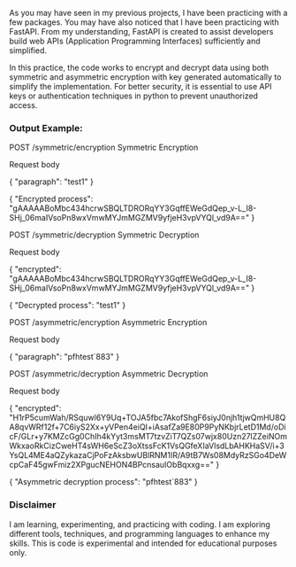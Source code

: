 As you may have seen in my previous projects, I have been practicing with a few packages. You may have also noticed that I have been practicing with FastAPI. From my understanding, FastAPI is created to assist developers build web APIs (Application Programming Interfaces) sufficiently and simplified. 

In this practice, the code works to encrypt and decrypt data using both symmetric and asymmetric encryption with key generated automatically to simplify the implementation. For better security, it is essential to use API keys or authentication techniques in python to prevent unauthorized access. 

### Output Example: 

POST
/symmetric/encryption
Symmetric Encryption

Request body

{
  "paragraph": "test1"
}

{
  "Encrypted process": "gAAAAABoMbc434hcrwSBQLTDRORqYY3GqffEWeGdQep_v-L_I8-SHj_06maIVsoPn8wxVmwMYJmMGZMV9yfjeH3vpVYQl_vd9A=="
}


POST
/symmetric/decryption
Symmetric Decryption

Request body

{
  "encrypted": "gAAAAABoMbc434hcrwSBQLTDRORqYY3GqffEWeGdQep_v-L_I8-SHj_06maIVsoPn8wxVmwMYJmMGZMV9yfjeH3vpVYQl_vd9A=="
}

{
  "Decrypted process": "test1"
}


POST
/asymmetric/encryption
Asymmetric Encryption

Request body

{
  "paragraph": "pfhtest`883"
}

POST
/asymmetric/decryption
Asymmetric Decryption

Request body

{
  "encrypted": "H1rP5cumWah/RSquwl6Y9Uq+TOJA5fbc7AkofShgF6siyJ0njh1tjwQmHU8QA8qvWRf12f+7C6iyS2Xx+yVPen4eiQI+iAsafZa9E80P9PyNKbjrLetD1Md/oDicF/GLr+y7KMZcGg0ChIh4kYyt3msMT7tzvZiT7QZs07wjx80Uzn27lZZeiNOmWkxaoRkCizCweHT4sWH6eScZ3oXtssFcK1VsQGfeXIaVlsdLbAHKHaSV/i+3YsQL4ME4aQZykazaCjPoFzAksbwUBlRNM1IR/A9tB7Ws08MdyRzSGo4DeWcpCaF45gwFmiz2XPgucNEHON4BPcnsauIObBqxxg=="
}

{
  "Asymmetric decryption process": "pfhtest`883"
}

### Disclaimer

I am learning, experimenting, and practicing with coding. I am exploring different tools, techniques, and programming languages to enhance my skills. This is code is experimental and intended for educational purposes only.
